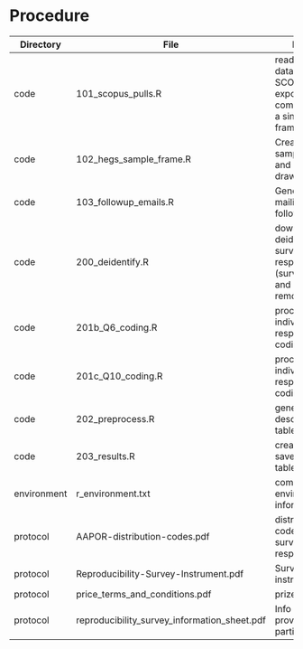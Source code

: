 # Procedure

Directory |	File | Name	| Purpose |
-- | -- | -- | -- |
code |	101_scopus_pulls.R |	read in raw data from SCOPUS exports and combine into a single data frame |
code |	102_hegs_sample_frame.R |	Create sample frame and randomly draw sample |
code |	103_followup_emails.R |	Generate mailing list for followups |
code |	200_deidentify.R |	download and deidentify survey response (survey key and ID removed) |
code |	201b_Q6_coding.R |	process individual response coding |
code |	201c_Q10_coding.R |	process individual response coding |
code |	202_preprocess.R |	generate raw descriptive tables |
code |	203_results.R |	create and save results tables |
environment |	r_environment.txt |	computational environment information |
protocol | AAPOR-distribution-codes.pdf |	distribution codes for survey response |
protocol |	Reproducibility-Survey-Instrument.pdf |	Survey instrument |
protocol |	price_terms_and_conditions.pdf | prize terms |
protocol |	reproducibility_survey_information_sheet.pdf|	Info sheet provided to participants |

